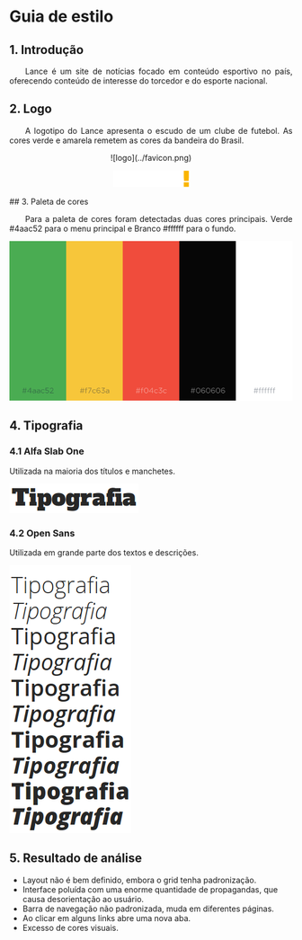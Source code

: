 # Guia de estilo

## 1. Introdução

<p align="justify">&emsp;&emsp;Lance é um site de notícias focado em conteúdo esportivo no país, oferecendo conteúdo de interesse do torcedor e do esporte nacional. </p>

## 2. Logo

<p align="justify">&emsp;&emsp;A logotipo do Lance apresenta o escudo de um clube de futebol. As cores verde e amarela remetem as cores da bandeira do Brasil.</p>
<center>
![logo](../favicon.png)

![logo-horiz](../img/lance_icon_horizontal.png)
</center>
## 3. Paleta de cores

<p align="justify">&emsp;&emsp;Para a paleta de cores foram detectadas duas cores principais. Verde #4aac52 para o menu principal e Branco #ffffff para o fundo.</p>

![paleta](../img/paleta-cores.png)

## 4. Tipografia

### 4.1 Alfa Slab One

Utilizada na maioria dos títulos e manchetes.

![alfaslab](../img/alfa.png)

### 4.2 Open Sans

Utilizada em grande parte dos textos e descrições.

![opensans](../img/open.png)

## 5. Resultado de análise

- Layout não é bem definido, embora o grid tenha padronização.
- Interface poluída com uma enorme quantidade de propagandas, que causa desorientação ao usuário.
- Barra de navegação não padronizada, muda em diferentes páginas.
- Ao clicar em alguns links abre uma nova aba.
- Excesso de cores visuais.
